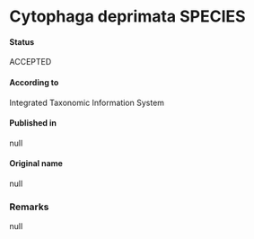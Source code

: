 Cytophaga deprimata SPECIES
=======

#### Status
ACCEPTED

#### According to
Integrated Taxonomic Information System

#### Published in
null

#### Original name
null

### Remarks
null